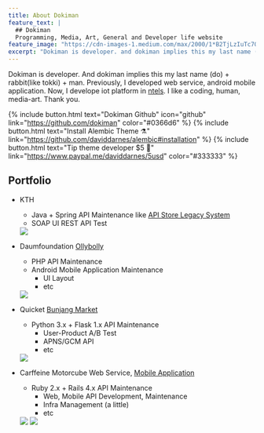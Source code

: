 ```yaml
---
title: About Dokiman
feature_text: |
  ## Dokiman
  Programming, Media, Art, General and Developer life website
feature_image: "https://cdn-images-1.medium.com/max/2000/1*B2TjLzIuTc7OgugSSt-VAA.png"
excerpt: "Dokiman is developer. and dokiman implies this my last name (do) + rabbit(like tokki) + man. Previously, i developed web service, android mobile application. Now, I develope iot platform in [ntels](http://ntels.com). i like a coding, human, media-art. thank you."
---
```


Dokiman is developer. And dokiman implies this my last name (do) + rabbit(like tokki) + man. Previously, I developed web service, android mobile application. Now, I develope iot platform in [ntels](http://ntels.com). I like a coding, human, media-art. Thank you.

{% include button.html text="Dokiman Github" icon="github" link="https://github.com/dokiman" color="#0366d6" %} {% include button.html text="Install Alembic Theme ⚗️" link="https://github.com/daviddarnes/alembic#installation" %} {% include button.html text="Tip theme developer $5 💸" link="https://www.paypal.me/daviddarnes/5usd" color="#333333" %}

## Portfolio

* KTH
  - Java + Spring API Maintenance like [API Store Legacy System](https://www.apistore.co.kr/main_function.do)
  - SOAP UI REST API Test

  <img src="https://www.apistore.co.kr/images/renew_2017/vi_waple_01.gif"/>

* Daumfoundation [Ollybolly](https://play.google.com/store/apps/details?id=org.ollybolly&hl=ko)
  - PHP API Maintenance
  - Android Mobile Application Maintenance
    - UI Layout
    - etc

  <img src="http://file.newswire.co.kr/data/datafile2/thumb_480/2011/05/238345340_20110525092509_1101129176.jpg"/>

* Quicket [Bunjang Market](http://m.bunjang.co.kr/)
  - Python 3.x + Flask 1.x API Maintenance
    - User-Product A/B Test
    - APNS/GCM API
    - etc

  <img src="http://app.chosun.com/site/data/img_dir/2013/12/05/2013120501123_2.jpg"/>

* Carffeine Motorcube Web Service, [Mobile Application](https://play.google.com/store/apps/details?id=com.carffeine.android&hl=ko)
  - Ruby 2.x + Rails 4.x API Maintenance
    - Web, Mobile API Development, Maintenance
    - Infra Management (a little)
    - etc

  <img src="http://www.venturesquare.net/wp-content/uploads/2015/05/%EC%B9%B4%ED%8E%98%EC%9D%B8.png"/>
  <img src="http://dimg.donga.com/wps/NEWS/IMAGE/2015/07/02/72229188.3.jpg"/>
